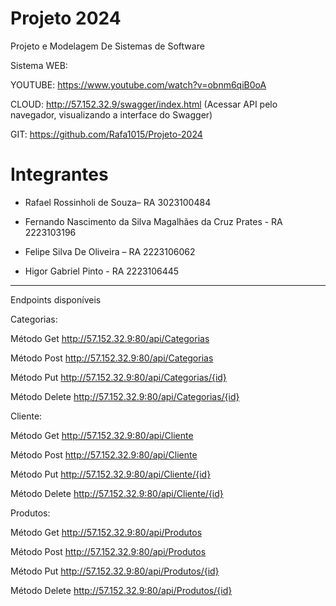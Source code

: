# Projeto 2024

Projeto e Modelagem De Sistemas de Software

Sistema WEB:

YOUTUBE: https://www.youtube.com/watch?v=obnm6qiB0oA

CLOUD: http://57.152.32.9/swagger/index.html   (Acessar API pelo navegador, visualizando a interface do Swagger)

GIT: https://github.com/Rafa1015/Projeto-2024

# Integrantes

- Rafael Rossinholi de Souza– RA 3023100484
  
- Fernando Nascimento da Silva Magalhães da Cruz Prates - RA 2223103196
  
- Felipe Silva De Oliveira – RA  2223106062

- Higor Gabriel Pinto - RA 2223106445


------------------------------------------------------------------------------------------------------------------------
Endpoints disponíveis

Categorias:

Método Get
http://57.152.32.9:80/api/Categorias

Método Post
http://57.152.32.9:80/api/Categorias

Método Put
http://57.152.32.9:80/api/Categorias/{id}

Método Delete
http://57.152.32.9:80/api/Categorias/{id}

Cliente:

Método Get
http://57.152.32.9:80/api/Cliente

Método Post
http://57.152.32.9:80/api/Cliente

Método Put
http://57.152.32.9:80/api/Cliente/{id}

Método Delete
http://57.152.32.9:80/api/Cliente/{id}


Produtos:

Método Get
http://57.152.32.9:80/api/Produtos

Método Post
http://57.152.32.9:80/api/Produtos

Método Put
http://57.152.32.9:80/api/Produtos/{id}

Método Delete
http://57.152.32.9:80/api/Produtos/{id}
